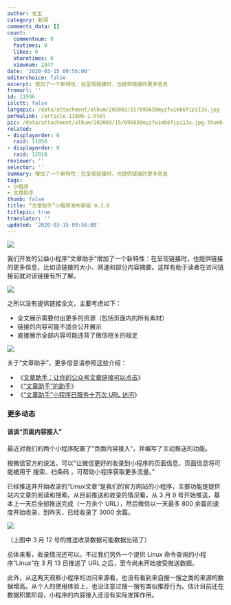 ```yaml
---
author: 老王
category: 新闻
comments_data: []
count:
  commentnum: 0
  favtimes: 0
  likes: 0
  sharetimes: 0
  viewnum: 2947
date: '2020-03-15 09:56:00'
editorchoice: false
excerpt: 增加了一个新特性：在呈现链接时，也提供链接的更多信息
fromurl: ''
id: 11996
islctt: false
largepic: /data/attachment/album/202003/15/095650myzfw1mb6fipi13x.jpg
permalink: /article-11996-1.html
pic: /data/attachment/album/202003/15/095650myzfw1mb6fipi13x.jpg.thumb.jpg
related:
- displayorder: 0
  raid: 11850
- displayorder: 0
  raid: 12010
reviewer: ''
selector: ''
summary: 增加了一个新特性：在呈现链接时，也提供链接的更多信息
tags:
- 小程序
- 文章助手
thumb: false
title: “文章助手”小程序发布新版 0.3.0
titlepic: true
translator: ''
updated: '2020-03-15 09:56:00'
---
```


![](/data/attachment/album/202003/15/095650myzfw1mb6fipi13x.jpg)


我们开发的公益小程序“文章助手”增加了一个新特性：在呈现链接时，也提供链接的更多信息，比如该链接的大小、网速和部分内容摘要。这样有助于读者在访问链接前就对该链接有所了解。


![](/data/attachment/album/202003/15/095923gr5itn4qt2yj4jd3.jpg)


之所以没有提供链接全文，主要考虑如下：


* 全文展示需要付出更多的资源（包括页面内的所有素材）
* 链接的内容可能不适合公开展示
* 直接展示全部内容可能违背了微信相关的规定


![](/data/attachment/album/202003/12/222018vz79985ho55sl58o.jpg)


关于“文章助手”，更多信息请参照这些介绍：


* 《[文章助手：让你的公众号文章链接可以点击](/article-10838-1.html)》
* 《[“文章助手”的助手](/article-10896-1.html)》
* 《[“文章助手”小程序已服务十万次 URL 访问](/article-11850-1.html)》


### 更多动态


#### 谈谈“页面内容接入”


最近对我们的两个小程序配置了“页面内容接入”，并编写了主动推送的功能。


按微信官方的说法，可以“让微信更好的收录到小程序的页面信息，页面信息将可能被用于 搜索、扫条码 ，可帮助小程序获取更多流量。”


已经推送并开始收录的“Linux文章”是我们的官方网站的小程序，主要功能是提供站内文章的阅读和搜索。从目前推送和收录的情况看，从 3 月 9 号开始推送，基本上一天后全部推送完成（一万余个 URL），然后微信以一天最多 800 余篇的速度开始收录，到昨天，已经收录了 3000 余篇。


![](/data/attachment/album/202003/15/094103nr46zr933ndlr88d.png)


（上图中 3 月 12 号的推送收录数据可能数据出错了）


总体来看，收录情况还可以。不过我们另外一个提供 Linux 命令查询的小程序“Linux”在 3 月 13 日推送了 URL 之后，至今尚未开始接受推送数据。


此外，从这两天观察小程序的访问来源看，也没有看到来自搜一搜之类的来源的数据增高。从个人的使用体验上，也没注意过搜一搜有类似推荐行为。估计目前还在数据积累阶段，小程序的内容接入还没有实际发挥作用。